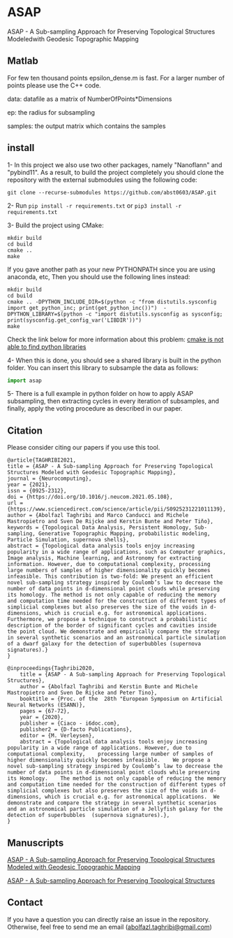 # ASAP
ASAP - A Sub-sampling Approach for Preserving Topological Structures Modeledwith Geodesic Topographic Mapping

## Matlab
For few ten thousand points epsilon_dense.m is fast. For a larger number of points please use the C++ code.

data: datafile as a matrix of NumberOfPoints*Dimensions

ep: the radius for subsampling

samples: the output matrix which contains the samples

## install
1- In this project we also use two other packages, namely "Nanoflann" and "pybind11". As a result, to build the project completely you should clone the repository with the external submodules using the following code:
```shell
git clone --recurse-submodules https://github.com/abst0603/ASAP.git
```
2- Run `pip install -r requirements.txt` or `pip3 install -r requirements.txt`

3- Build the project using CMake:
```shell
mkdir build
cd build
cmake ..
make
```
If you gave another path as your new PYTHONPATH since you are using anaconda, etc, Then you should use the following lines instead:
```shell
mkdir build
cd build
cmake .. -DPYTHON_INCLUDE_DIR=$(python -c "from distutils.sysconfig import get_python_inc; print(get_python_inc())")  -DPYTHON_LIBRARY=$(python -c "import distutils.sysconfig as sysconfig; print(sysconfig.get_config_var('LIBDIR'))")
make
```
Check the link below for more information about this problem:
[cmake is not able to find python libraries](https://stackoverflow.com/questions/24174394/cmake-is-not-able-to-find-python-libraries)

4- When this is done, you should see a shared library is built in the python folder. You can insert this library to subsample the data as follows:
```python
import asap
```
5- There is a full example in python folder on how to apply ASAP subsampling, then extracting cycles in every iteration of subsamples, and finally, apply the voting procedure as described in our paper.


## Citation
Please consider citing our papers if you use this tool.
```
@article{TAGHRIBI2021,
title = {ASAP - A Sub-sampling Approach for Preserving Topological Structures Modeled with Geodesic Topographic Mapping},
journal = {Neurocomputing},
year = {2021},
issn = {0925-2312},
doi = {https://doi.org/10.1016/j.neucom.2021.05.108},
url = {https://www.sciencedirect.com/science/article/pii/S0925231221011139},
author = {Abolfazl Taghribi and Marco Canducci and Michele Mastropietro and Sven De Rijcke and Kerstin Bunte and Peter Tiňo},
keywords = {Topological Data Analysis, Persistent Homology, Sub-sampling, Generative Topographic Mapping, probabilistic modeling, Particle Simulation, supernova shells},
abstract = {Topological data analysis tools enjoy increasing popularity in a wide range of applications, such as Computer graphics, Image analysis, Machine learning, and Astronomy for extracting information. However, due to computational complexity, processing large numbers of samples of higher dimensionality quickly becomes infeasible. This contribution is two-fold: We present an efficient novel sub-sampling strategy inspired by Coulomb’s law to decrease the number of data points in d-dimensional point clouds while preserving its homology. The method is not only capable of reducing the memory and computation time needed for the construction of different types of simplicial complexes but also preserves the size of the voids in d-dimensions, which is crucial e.g. for astronomical applications. Furthermore, we propose a technique to construct a probabilistic description of the border of significant cycles and cavities inside the point cloud. We demonstrate and empirically compare the strategy in several synthetic scenarios and an astronomical particle simulation of a dwarf galaxy for the detection of superbubbles (supernova signatures).}
}

@inproceedings{Taghribi2020,
	title = {ASAP - A Sub-sampling Approach for Preserving Topological Structures},
	author = {Abolfazl Taghribi and Kerstin Bunte and Michele Mastropietro and Sven De Rijcke and Peter Tino},
	booktitle = {Proc. of the  28th "European Symposium on Artificial Neural Networks (ESANN)},
	pages = {67-72},
	year = {2020},
	publisher = {Ciaco - i6doc.com},
	publisher2 = {D-facto Publications},
	editor = {M. Verleysen},
	abstract = {Topological data analysis tools enjoy increasing popularity in a wide range of applications. However, due to computational complexity,    processing large number of samples of higher dimensionality quickly becomes infeasible.    We propose a novel sub-sampling strategy inspired by Coulomb’s law to decrease the number of data points in d-dimensional point clouds while preserving its Homology.    The method is not only capable of reducing the memory and computation time needed for the construction of different types of simplicial complexes but also preserves the size of the voids in d-dimensions, which is crucial e.g. for astronomical applications.  We demonstrate and compare the strategy in several synthetic scenarios and an astronomical particle simulation of a Jellyfish galaxy for the detection of superbubbles  (supernova signatures).},
}
```


## Manuscripts
[ASAP - A Sub-sampling Approach for Preserving Topological Structures Modeled with Geodesic Topographic Mapping](https://www.sciencedirect.com/science/article/pii/S0925231221011139)

[ASAP - A Sub-sampling Approach for Preserving Topological Structures](https://www.esann.org/sites/default/files/proceedings/2020/ES2020-147.pdf)

## Contact
If you have a question you can directly raise an issue in the repository. Otherwise, feel free to send me an email (abolfazl.taghribi@gmail.com)
